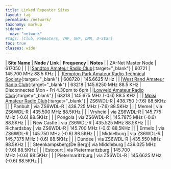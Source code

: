 ```yaml
---
title: Linked Repeater Sites
layout: tag
permalink: /network/
taxonomy: markup
sidebar:
  nav: "network"
#tags: [Club, Repeaters, VHF, UHF, DMR, D-Star]
toc: true
classes: wide
---
```

| **Site Name** | **Node / Link** | **Frequency** | **Notes** |
| ZA-Net Master Node | 617050 | | |
|[Sandton Amateur Radio Club](https://www.zs6stn.org.za/){:target="_blank"} | 60721 | 145.700 MHz 88.5 KHz | |
|[Kempton Park Amateur Radio Technical Society](https://zs6kts.co.za/){:target="_blank"} | 608720 | 145.6625 MHz | |
|[West Rand Amateur Radio Club](https://www.zs6wr.co.za/){:target="_blank"} | 63218 | 145.6250 MHz 88.5 KHz | Disconnected Mon - Fri 4.30pm to 6pm |
|[Lowveld Amateur Radio Club](https://www.facebook.com/ZS6LOW/){:target="_blank"} | 63218 |  145.675 MHz (-0.6) 88.5 KHz | |
| [Mpisi Amateur Radio Club](https://www.facebook.com/groups/848835003502702/){:target="_blank"} | ZS6WDL-R | 438.750 (-7.6) 88.5KHz | |
| Panbult | via ZS6WDL-R | 438.725 MHz (-7.6) 88.5KHz | |
| Memel | via ZS6WDL-R | 435.500 MHz 88.5KHz  | |
| Vryheid | via ZS6WDL-R | 145.775 MHz (-0.6) 88.5KHz  | |
| Pongola | via ZS6WDL-R | 145.7875 MHz (-0.6) 88.5KHz |  |
| New Castle | via ZS6WDL-R | 435.525 MHz 88.5KHz  | |
| Richardsbay  | via ZS6WDL-R | 145.700 MHz (-0.6) 88.5KHz  | |
| Ermelo  | via ZS6WDL-R | 145.750 MHz (-0.6) 88.5KHz  | |
| Middelburg  | via ZS6WDL-R | 145.7375 MHz (-0.6) 88.5KHz  | |
| Dundee | via ZS6WDL-R | 435.550 MHz 88.5KHz  | |
| Steenkampsberg(De Berg)| via Middleburg | 439.025 MHz (-7.6) 88.5KHz  | |
| Estcourt  | via Pietermaritzburg | 145.700 MHz (-0.6) 88.5KHz | |
| Pietermaritzburg  | via ZS6WDL-R | 145.6625 MHz (-0.6) 88.5KHz | |
